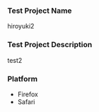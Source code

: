 ### Test Project Name
hiroyuki2

### Test Project Description
test2

### Platform
- Firefox
- Safari
